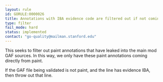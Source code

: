 ```yaml
---
layout: rule
id: GORULE:0000026
title: Annotations with IBA evidence code are filtered out if not coming from PAINT
type: filter
fail_mode: hard
status: implemented
contact: "go-quality@mailman.stanford.edu"
---
```

This seeks to filter out paint annotations that have leaked into the main mod GAF
sources. In this way, we only have these paint annotations coming directly from
paint.

If the GAF file being validated is not paint, and the line has evidence IBA,
then throw out that line. 
